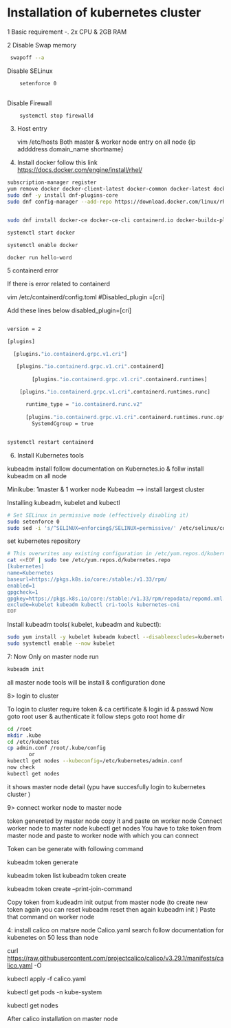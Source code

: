 
# Installation of kubernetes cluster 

1 Basic requirement -. 2x CPU & 2GB RAM

2 Disable Swap memory
   
   ``` bash 
   	swapoff --a
   ```

Disable SELinux

``` bash 
    setenforce 0
        
```
Disable Firewall
```bash 
	systemctl stop firewalld
```
3) Host entry

  	vim /etc/hosts
	Both master & worker node entry on all node
	{ip addddress domain_name  shortname}
                            
4) Install docker
follow this link
https://docs.docker.com/engine/install/rhel/

```bash
subscription-manager register
yum remove docker docker-client-latest docker-common docker-latest docker-latest-logrotate  docker-engine podman runc
sudo dnf -y install dnf-plugins-core
sudo dnf config-manager --add-repo https://download.docker.com/linux/rhel/docker-ce.repo


sudo dnf install docker-ce docker-ce-cli containerd.io docker-buildx-plugin docker-compose-plugin

systemctl start docker

systemctl enable docker

docker run hello-word
```
5 containerd error

If there is error related to containerd 

vim /etc/containerd/config.toml
#Disabled_plugin =[cri]

Add these  lines below disabled_plugin=[cri]

``` bash 

version = 2

[plugins]

  [plugins."io.containerd.grpc.v1.cri"]

   [plugins."io.containerd.grpc.v1.cri".containerd]
   
        [plugins."io.containerd.grpc.v1.cri".containerd.runtimes]

	[plugins."io.containerd.grpc.v1.cri".containerd.runtimes.runc]
        
	  runtime_type = "io.containerd.runc.v2"
          
	  [plugins."io.containerd.grpc.v1.cri".containerd.runtimes.runc.options]
		SystemdCgroup = true

```
``` bash

systemctl restart containerd
```

6) Install Kubernetes tools

kubeadm install 
follow documentation on Kubernetes.io & follw install kubeadm on all node

Minikube: 1master & 1 worker node
Kubeadm --> install largest cluster

Installing kubeadm, kubelet and kubectl

```bash
# Set SELinux in permissive mode (effectively disabling it)
sudo setenforce 0
sudo sed -i 's/^SELINUX=enforcing$/SELINUX=permissive/' /etc/selinux/config
```
set kubernetes repository 
```bash
# This overwrites any existing configuration in /etc/yum.repos.d/kubernetes.repo
cat <<EOF | sudo tee /etc/yum.repos.d/kubernetes.repo
[kubernetes]
name=Kubernetes
baseurl=https://pkgs.k8s.io/core:/stable:/v1.33/rpm/
enabled=1
gpgcheck=1
gpgkey=https://pkgs.k8s.io/core:/stable:/v1.33/rpm/repodata/repomd.xml.key
exclude=kubelet kubeadm kubectl cri-tools kubernetes-cni
EOF
```
Install kubeadm tools( kubelet, kubeadm and kubectl):

```bash
sudo yum install -y kubelet kubeadm kubectl --disableexcludes=kubernetes
sudo systemctl enable --now kubelet

```

7: Now Only on master node run 
``` bash
kubeadm init
```

all master node tools will be install & configuration done

8> login to cluster

To login to cluster require token & ca certificate & login id & passwd
Now goto root user & authenticate it
follow steps 
goto root home dir 
```bash
cd /root
mkdir .kube 
cd /etc/kubenetes
cp admin.conf /root/.kube/config
       or 
kubectl get nodes --kubeconfig=/etc/kubernetes/admin.conf
now check 
kubectl get nodes
```

it shows master node detail (ypu have succesfully login to kubernetes cluster )

9> connect worker node to master node

token genereted by master node copy it and paste on worker node 
Connect worker node to master node
kubectl get nodes
You have to take token from master node and paste to worker node with which you can connect 

Token can be generate with following command

kubeadm token generate 

kubeadm token list 
kubeadm token create

kubeadm token create –print-join-command

Copy token from kudeadm init output from master node (to create new token again you can reset kubeadm reset then again kubeadm init )
Paste that command on worker node 

4: install calico on matsre node Calico.yaml search follow documentation for  kubenetes on 50 less than node

curl https://raw.githubusercontent.com/projectcalico/calico/v3.29.1/manifests/calico.yaml -O

kubectl apply -f calico.yaml

kubectl get pods -n kube-system

kubectl get nodes 

After calico installation on master node





